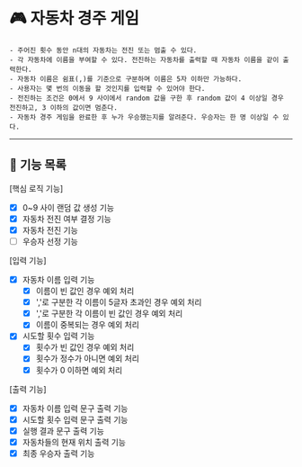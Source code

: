 # 🎮 자동차 경주 게임 

```
- 주어진 횟수 동안 n대의 자동차는 전진 또는 멈출 수 있다.
- 각 자동차에 이름을 부여할 수 있다. 전진하는 자동차를 출력할 때 자동차 이름을 같이 출력한다.
- 자동차 이름은 쉼표(,)를 기준으로 구분하며 이름은 5자 이하만 가능하다.
- 사용자는 몇 번의 이동을 할 것인지를 입력할 수 있어야 한다.
- 전진하는 조건은 0에서 9 사이에서 random 값을 구한 후 random 값이 4 이상일 경우 전진하고, 3 이하의 값이면 멈춘다.
- 자동차 경주 게임을 완료한 후 누가 우승했는지를 알려준다. 우승자는 한 명 이상일 수 있다.
```
---
## 🎯 기능 목록
[핵심 로직 기능]
- [x] 0~9 사이 랜덤 값 생성 기능
- [x] 자동차 전진 여부 결정 기능
- [x] 자동차 전진 기능
- [ ] 우승자 선정 기능

[입력 기능]
- [x] 자동차 이름 입력 기능
    - [x] 이름이 빈 값인 경우 예외 처리
    - [x] ','로 구분한 각 이름이 5글자 초과인 경우 예외 처리
    - [x] ','로 구분한 각 이름이 빈 값인 경우 예외 처리
    - [x] 이름이 중복되는 경우 예외 처리

- [x] 시도할 횟수 입력 기능
    - [x] 횟수가 빈 값인 경우 예외 처리
    - [x] 횟수가 정수가 아니면 예외 처리
    - [x] 횟수가 0 이하면 예외 처리

[출력 기능]
- [x] 자동차 이름 입력 문구 출력 기능
- [x] 시도할 횟수 입력 문구 출력 기능
- [x] 실행 결과 문구 출력 기능
- [x] 자동차들의 현재 위치 출력 기능
- [x] 최종 우승자 출력 기능
